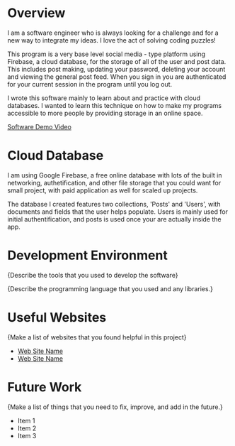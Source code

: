 # Overview

I am a software engineer who is always looking for a challenge and for a new way to integrate my ideas. I love the act of solving coding puzzles!

This program is a very base level social media - type platform using Firebase, a cloud database, for the storage of all of the user and post data. This includes post making, updating your password, deleting your account and viewing the general post feed. When you sign in you are authenticated for your current session in the program until you log out.

I wrote this software mainly to learn about and practice with cloud databases. I wanted to learn this technique on how to make my programs accessible to more people by providing storage in an online space. 


[Software Demo Video](https://youtu.be/o3E71fg_hEk)

# Cloud Database

I am using Google Firebase, a free online database with lots of the built in networking, authetification, and other file storage that you could want for small project, with paid application as well for scaled up projects.

The database I created features two collections, 'Posts' and 'Users', with documents and fields that the user helps populate. Users is mainly used for initial authentification, and posts is used once your are actually inside the app.

# Development Environment

{Describe the tools that you used to develop the software}

{Describe the programming language that you used and any libraries.}

# Useful Websites

{Make a list of websites that you found helpful in this project}
* [Web Site Name](http://url.link.goes.here)
* [Web Site Name](http://url.link.goes.here)

# Future Work

{Make a list of things that you need to fix, improve, and add in the future.}
* Item 1
* Item 2
* Item 3